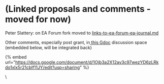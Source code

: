 # (Linked proposals and comments - moved for now)

Peter Slattery: on EA Forum fork moved to [links-to-ea-forum-ea-journal.md](../unsuccessful-applications/clearer-thinking-ftx-regranting-unsuccessful/parallel-partner-initiatives-and-resources/ea-and-ea-forum-initiatives/links-to-ea-forum-ea-journal.md "mention")

Other comments, especially post grant, in[ ](https://docs.google.com/document/d/1Ojb3a2X12av3c97wezYD6zLRkdo1xlx5r21cblf11JY/edit?usp=sharing)[this Gdoc](https://docs.google.com/document/d/1Ojb3a2X12av3c97wezYD6zLRkdo1xlx5r21cblf11JY/edit?usp=sharing) discussion space (embedded below, will be integrated back)

{% embed url="https://docs.google.com/document/d/1Ojb3a2X12av3c97wezYD6zLRkdo1xlx5r21cblf11JY/edit?usp=sharing" %}

\\

###
